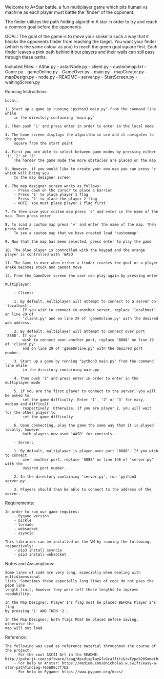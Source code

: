 Welcome to A*Star battle, a fun multiplayer game which pits
human vs machine as each player must battle the 'finder' of the
opponent.

The finder utilizes the path finding algorithm A star in order
to try and reach a common goal before the opponents.

GOAL:
The goal of the game is to move your snake in such a way that
it blocks the opponents finder from reaching the target.
You want your finder (which is the same colour as you) to reach
the green goal square first. Each finder leaves a pink path behind
it but players and their walls can still pass through these paths.

Included Files:
    - AStar.py
    - astarNode.py
    - client.py
    - custommap.txt
    - Game.py
    - gameOnline.py
    - GameOver.py
    - main.py
    - mapCreator.py
    - mapDesign.py
    - node.py
    - README
    - server.py
    - StartScreen.py
    - waitingScreen.py

Running Instructions:

    Local:

    1. Start up a game by running "python3 main.py" from the command line while
        in the directory containing 'main.py'

    2. Then push '1' and press enter in order to enter in the local mode

    3. The home screen displays the algorithm in use and it navigates to the green
        square from the start point

    4. First you are able to select between game modes by pressing either '1','2' or '3'
        The harder the game mode the more obstacles are placed on the map

    5. However, if you would like to create your own map you can press 'c' which will bring you
        to the map designer screen

    6. The map designer screen works as follows:
        - Press down on the cursor to place a barrier
        - Press '1' to place player 1 flag
        - Press '2' to place the player 2 flag
        - NOTE: You must place player 1 flag first

    7. To then save your custom map press 's' and enter in the name of the map. Then press enter

    8. To load a custom map press 'v' and enter the name of the map. Then press enter.
        To see a custom map that we have created load 'custommap'

    9. Now that the map has been selected, press enter to play the game

    10. The blue player is controlled with the keypad and the orange player is controlled with 'WASD'

    11. The Game is over when either a finder reaches the goal or a player snake becomes stuck and cannot move

    12. From the GameOver screen the user can play again by pressing enter

    Multiplayer:

        - Client:

        1. By default, multiplayer will attempt to connect to a server on 'localhost'.
            If you wish to connect to another server, replace 'localhost' on line 29 of
            'client.py' and on line 29 of 'gameOnline.py' with the desired web address.

        2. By default, multiplayer will attempt to connect over port '8888'. If you
            wish to connect over another port, replace '8888' on line 29 of 'client.py'
            and on line 29 of 'gameOnline.py' with the desired port number.

        3. Start up a game by running "python3 main.py" from the command line while
            in the directory containing main.py

        4. Then push '2' and press enter in order to enter in the multiplayer mode

        5. If you are the first player to connect to the server, you will be asked to
            set the game difficulty. Enter '1', '2' or '3' for easy, medium and difficult
            respectively. Otherwise, if you are player 2, you will wait for the other player to
            set the game difficulty.

        6. Upon connecting, play the game the same way that it is played locally, however
            both players now used 'WASD' for controls.

        - Server:

        1. By default, multiplayer is played over port '8888'. If you wish to connect
            over another port, replace '8888' on line 146 of 'server.py' with the
            desired port number.

        2. In the directory containing 'server.py', run 'python3 server.py'.

        3. Players should then be able to connect to the address of the server.


Requirements:

    In order to run our game requires:
        - Pygame version
        - pickle
        - tornado
        - websocket
        - asyncio

    This libraries can be installed on the VM by running the following, respectively:
        - pip3 install asyncio
        - pip3 install websocket


Notes and Assumptions:

    Some lines of code are very long, especially when dealing with multidimensional
    lists. Sometimes these especially long lines of code do not pass the pep8 line
    length limit, however they were left these lengths to improve readability.

    In the Map Designer, Player 1's flag must be placed BEFORE Player 2's flag
    by pressing '1' AND THEN '2'.

    In the Map Designer, both flags MUST be placed before saving, otherwise the
    map will not load.

Reference:

    The following was used as reference material throughout the course of the project:
        - For the cool ASCII Art in the README: http://patorjk.com/software/taag/#p=display&f=Graffiti&t=Type%20Something%20
        - For help on A*star: https://medium.com/@nicholas.w.swift/easy-a-star-pathfinding-7e6689c7f7b2
        - For help on Pygame: https://www.pygame.org/docs/
